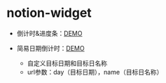 <!--
 * @Author: your name
 * @Date: 2021-08-13 11:29:16
 * @LastEditTime: 2021-08-19 11:35:25
 * @LastEditors: Please set LastEditors
 * @Description: In User Settings Edit
 * @FilePath: /notion/README.md
-->
# notion-widget

- 倒计时&进度条：[DEMO](https://httishere.github.io/notion-widget/progress.html)

- 简易日期倒计时：[DEMO](https://httishere.github.io/notion-widget/days-matter.html)
  - 自定义目标日期和目标日名称
  - url参数：day（目标日期），name（目标日名称）